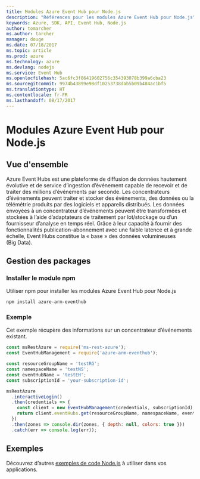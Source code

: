 ```yaml
---
title: Modules Azure Event Hub pour Node.js
description: "Références pour les modules Azure Event Hub pour Node.js"
keywords: Azure, SDK, API, Event Hub, Node.js
author: tomarcher
ms.author: tarcher
manager: douge
ms.date: 07/18/2017
ms.topic: article
ms.prod: azure
ms.technology: azure
ms.devlang: nodejs
ms.service: Event Hub
ms.openlocfilehash: 5ac6fc3f86419602756c354393078b399a6cba23
ms.sourcegitcommit: 9974b43899e98df10253738dab5b09b484ac1bf5
ms.translationtype: HT
ms.contentlocale: fr-FR
ms.lasthandoff: 08/17/2017
---
```

# <a name="azure-event-hub-modules-for-nodejs"></a>Modules Azure Event Hub pour Node.js

## <a name="overview"></a>Vue d'ensemble
Azure Event Hubs est une plateforme de diffusion de données hautement évolutive et de service d’ingestion d’événement capable de recevoir et de traiter des millions d’événements par seconde. Les concentrateurs d’événements peuvent traiter et stocker des événements, des données ou la télémétrie produits par des logiciels et appareils distribués. Les données envoyées à un concentrateur d’événements peuvent être transformées et stockées à l’aide d’adaptateurs de traitement par lot/stockage ou d’un fournisseur d’analyse en temps réel. Grâce à leur capacité à fournir des fonctionnalités publication-abonnement avec une faible latence et à grande échelle, Event Hubs constitue la « base » des données volumineuses (Big Data).

## <a name="management-package"></a>Gestion des packages

### <a name="install-the-npm-module"></a>Installer le module npm 

Utiliser npm pour installer les modules Azure Event Hub pour Node.js

```bash
npm install azure-arm-eventhub
```

### <a name="example"></a>Exemple

Cet exemple récupère des informations sur un concentrateur d’événements existant.

```javascript
const msRestAzure = require('ms-rest-azure');
const EventHubManagement = require('azure-arm-eventhub');

const resourceGroupName = 'testRG';
const namespaceName = 'testNS';
const eventHubName = 'testEH';
const subscriptionId = 'your-subscription-id';

msRestAzure
  .interactiveLogin()
  .then(credentials => {
    const client = new EventHubManagement(credentials, subscriptionId);
    return client.eventHubs.get(resourceGroupName, namespaceName, eventHubName);
  })
  .then(zones => console.dir(zones, { depth: null, colors: true }))
  .catch(err => console.log(err));
```

## <a name="samples"></a>Exemples

Découvrez d’autres [exemples de code Node.js](https://azure.microsoft.com/resources/samples/?platform=nodejs) à utiliser dans vos applications.

